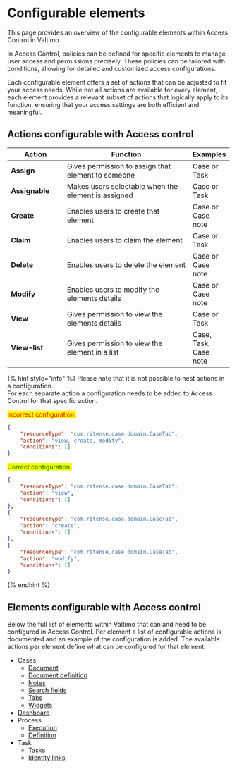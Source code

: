 # Configurable elements

This page provides an overview of the configurable elements within Access Control in Valtimo.

In Access Control, policies can be defined for specific elements to manage user access and permissions precisely. These policies can be tailored with conditions, allowing for detailed and customized access configurations.

Each configurable element offers a set of actions that can be adjusted to fit your access needs. While not all actions are available for every element, each element provides a relevant subset of actions that logically apply to its function, ensuring that your access settings are both efficient and meaningful.

## Actions configurable with Access control

<table><thead><tr><th width="131">Action</th><th width="423">Function</th><th>Examples</th></tr></thead><tbody><tr><td><strong>Assign</strong></td><td>Gives permission to assign that element to someone</td><td>Case or Task</td></tr><tr><td><strong>Assignable</strong></td><td>Makes users selectable when the element is assigned</td><td>Case or Task</td></tr><tr><td><strong>Create</strong></td><td>Enables users to create that element</td><td>Case or Case note</td></tr><tr><td><strong>Claim</strong></td><td>Enables users to claim the element</td><td>Case or Task</td></tr><tr><td><strong>Delete</strong></td><td>Enables users to delete the element</td><td>Case or Case note</td></tr><tr><td><strong>Modify</strong></td><td>Enables users to modify the elements details</td><td>Case or Case note</td></tr><tr><td><strong>View</strong></td><td>Gives permission to view the elements details</td><td>Case or Task</td></tr><tr><td><strong>View-list</strong></td><td>Gives permission to view the element in a list</td><td>Case, Task, Case note</td></tr></tbody></table>

{% hint style="info" %}
Please note that it is not possible to nest actions in a configuration.\
For each separate action a configuration needs to be added to Access Control for that specific action.

<mark style="color:red;">Incorrect configuration:</mark>

```json
{
    "resourceType": "com.ritense.case.domain.CaseTab",
    "action": "view, create, modify",
    "conditions": []
}
```



<mark style="color:green;">Correct configuration:</mark>

```json
{
    "resourceType": "com.ritense.case.domain.CaseTab",
    "action": "view",
    "conditions": []
},
{
    "resourceType": "com.ritense.case.domain.CaseTab",
    "action": "create",
    "conditions": []
},
{
    "resourceType": "com.ritense.case.domain.CaseTab",
    "action": "modify",
    "conditions": []
}
```
{% endhint %}

## Elements configurable with Access control

Below the full list of elements within Valtimo that can and need to be configured in Access Control. Per element a list of configurable actions is documented and an example of the configuration is added. The available actions per element define what can be configured for that element.

* Cases
  * [Document](../case/document-definition.md#access-control)
  * [Document definition](../case/document-definition.md#access-control)
  * [Notes](../case/notes.md#access-control)
  * [Search fields](../case/search-fields.md#access-control)
  * [Tabs](../case/tabs.md#access-control)
  * [Widgets](../case/widgets/#access-control)
* [Dashboard](../dashboard/#access-control)
* Process
  * [Execution](../process/#access-control)
  * [Definition](../process/#access-control)
* Task
  * [Tasks](../tasks/#access-control)
  * [Identity links](../tasks/#access-control)
